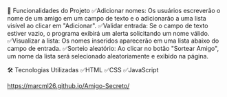 🚀 Funcionalidades do Projeto
✅Adicionar nomes: Os usuários escreverão o nome de um amigo em um campo de texto e o adicionarão a uma lista visível ao clicar em "Adicionar".
✅Validar entrada: Se o campo de texto estiver vazio, o programa exibirá um alerta solicitando um nome válido.
✅Visualizar a lista: Os nomes inseridos aparecerão em uma lista abaixo do campo de entrada.
✅Sorteio aleatório: Ao clicar no botão "Sortear Amigo", um nome da lista será selecionado aleatoriamente e exibido na página.


🛠️ Tecnologias Utilizadas
✅HTML
✅CSS
✅JavaScript 



https://marcml26.github.io/Amigo-Secreto/
